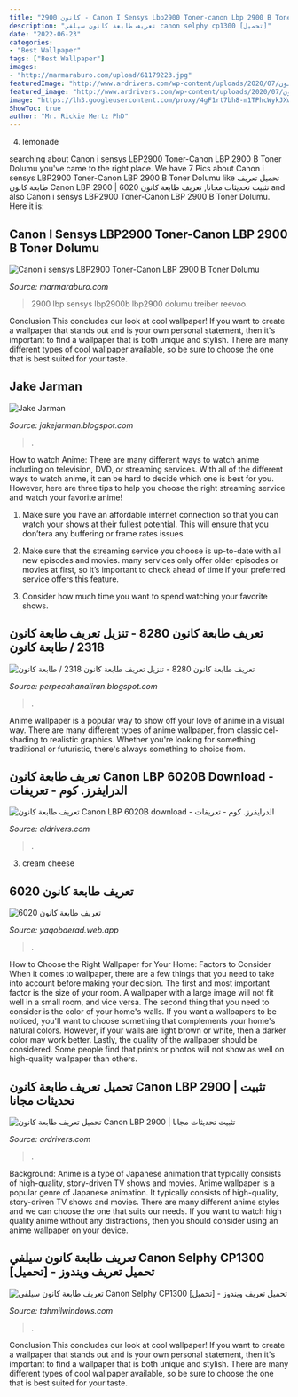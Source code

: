 ```yaml
---
title: "كانون 2900 - Canon I Sensys Lbp2900 Toner-canon Lbp 2900 B Toner Dolumu"
description: "تعريف طابعة كانون سيلفي canon selphy cp1300 [تحميل]"
date: "2022-06-23"
categories:
- "Best Wallpaper"
tags: ["Best Wallpaper"]
images:
- "http://marmaraburo.com/upload/61179223.jpg"
featuredImage: "http://www.ardrivers.com/wp-content/uploads/2020/07/تعريف-طابعة-كانون-G2400-1.png"
featured_image: "http://www.ardrivers.com/wp-content/uploads/2020/07/تعريف-طابعة-كانون-G2400-1.png"
image: "https://lh3.googleusercontent.com/proxy/4gF1rt7bh8-m1TPhcWykJXwRBpGpZmKInE7P9_YSEV9JSLd61qmAViNyyACTZoIZyPnN5EWIu50CBAL1VXHvnDObDyNyJN6MDEcPXYnY4rW_ZmFWbfPFbMlAvFCchvToH-q7LfNw37t3ax8nIMdN_8T3IrPzUZp08U0JhcZ4GVJzjb8YMhMrybE3sfS6TS2iNhv9LFYOMQ=w1200-h630-p-k-no-nu"
ShowToc: true
author: "Mr. Rickie Mertz PhD"
---
```



4. lemonade 

	

		
searching about Canon i sensys LBP2900 Toner-Canon LBP 2900 B Toner Dolumu you've came to the right place. We have 7 Pics about Canon i sensys LBP2900 Toner-Canon LBP 2900 B Toner Dolumu like تحميل تعريف طابعة كانون Canon LBP 2900 | تثبيت تحديثات مجانا, تعريف طابعة كانون 6020 and also Canon i sensys LBP2900 Toner-Canon LBP 2900 B Toner Dolumu. Here it is:
		
    
## Canon I Sensys LBP2900 Toner-Canon LBP 2900 B Toner Dolumu

<img loading=lazy src="http://marmaraburo.com/upload/61179223.jpg" onerror="this.onerror=null;this.src='https://tse2.mm.bing.net/th?id=OIP.IbTacUUjMkM8Lv8thUDdyAHaFj&amp;pid=15.1';" alt="Canon i sensys LBP2900 Toner-Canon LBP 2900 B Toner Dolumu">

_Source: marmaraburo.com_

>2900 lbp sensys lbp2900b lbp2900 dolumu treiber reevoo. 

	

Conclusion
This concludes our look at cool wallpaper! If you want to create a wallpaper that stands out and is your own personal statement, then it's important to find a wallpaper that is both unique and stylish. There are many different types of cool wallpaper available, so be sure to choose the one that is best suited for your taste.

    
## Jake Jarman

<img loading=lazy src="https://lh3.googleusercontent.com/proxy/4gF1rt7bh8-m1TPhcWykJXwRBpGpZmKInE7P9_YSEV9JSLd61qmAViNyyACTZoIZyPnN5EWIu50CBAL1VXHvnDObDyNyJN6MDEcPXYnY4rW_ZmFWbfPFbMlAvFCchvToH-q7LfNw37t3ax8nIMdN_8T3IrPzUZp08U0JhcZ4GVJzjb8YMhMrybE3sfS6TS2iNhv9LFYOMQ=w1200-h630-p-k-no-nu" onerror="this.onerror=null;this.src='https://tse4.mm.bing.net/th?id=OIP.z8Gy5r0oYxqsPonARqkDWgAAAA&amp;pid=15.1';" alt="Jake Jarman">

_Source: jakejarman.blogspot.com_

>. 

	

How to watch Anime: There are many different ways to watch anime including on television, DVD, or streaming services.
With all of the different ways to watch anime, it can be hard to decide which one is best for you. However, here are three tips to help you choose the right streaming service and watch your favorite anime!
1. Make sure you have an affordable internet connection so that you can watch your shows at their fullest potential. This will ensure that you don’tera any buffering or frame rates issues.

2. Make sure that the streaming service you choose is up-to-date with all new episodes and movies. many services only offer older episodes or movies at first, so it’s important to check ahead of time if your preferred service offers this feature.

3. Consider how much time you want to spend watching your favorite shows.

    
## تعريف طابعة كانون 8280 - تنزيل تعريف طابعة كانون 2318 / طابعة كانون

<img loading=lazy src="https://i1.wp.com/mimg1cdn.haraj.com.sa/userfiles30/2019-03-17/810x1080-1_-5c8e3ddede69f.jpg" onerror="this.onerror=null;this.src='https://tse2.mm.bing.net/th?id=OIP.K-BgJu6w34XMSjptPttKHwHaJ4&amp;pid=15.1';" alt="تعريف طابعة كانون 8280 - تنزيل تعريف طابعة كانون 2318 / طابعة كانون">

_Source: perpecahanaliran.blogspot.com_

>. 

	

Anime wallpaper is a popular way to show off your love of anime in a visual way. There are many different types of anime wallpaper, from classic cel-shading to realistic graphics. Whether you're looking for something traditional or futuristic, there's always something to choice from.

    
## تعريف طابعة كانون Canon LBP 6020B Download - الدرايفرز. كوم - تعريفات

<img loading=lazy src="https://3.bp.blogspot.com/-EqVGyGAjFxE/XN-12g8xy_I/AAAAAAAAB7A/6p-lRK-3m68t9jxkBLgnPjWV_y3d9M2nACLcBGAs/s1600/Canon%2BLBP%2B6020B.jpg" onerror="this.onerror=null;this.src='https://tse1.mm.bing.net/th?id=OIP.U0qombC2K5V6EO1h4laliQAAAA&amp;pid=15.1';" alt="تعريف طابعة كانون Canon LBP 6020B download - الدرايفرز. كوم - تعريفات">

_Source: aldrivers.com_

>. 

	

3. cream cheese 

    
## تعريف طابعة كانون 6020

<img loading=lazy src="http://www.ardrivers.com/wp-content/uploads/2020/07/تعريف-طابعة-كانون-G2400-1.png" onerror="this.onerror=null;this.src='https://tse3.mm.bing.net/th?id=OIP.j3BEdwnMWbA4Y7Jh4JA1ygAAAA&amp;pid=15.1';" alt="تعريف طابعة كانون 6020">

_Source: yaqobaerad.web.app_

>. 

	

How to Choose the Right Wallpaper for Your Home: Factors to Consider
When it comes to wallpaper, there are a few things that you need to take into account before making your decision. The first and most important factor is the size of your room. A wallpaper with a large image will not fit well in a small room, and vice versa. 
The second thing that you need to consider is the color of your home's walls. If you want a wallpapers to be noticed, you'll want to choose something that complements your home's natural colors. However, if your walls are light brown or white, then a darker color may work better. 
Lastly, the quality of the wallpaper should be considered. Some people find that prints or photos will not show as well on high-quality wallpaper than others.

    
## تحميل تعريف طابعة كانون Canon LBP 2900 | تثبيت تحديثات مجانا

<img loading=lazy src="http://www.ardrivers.com/wp-content/uploads/2019/10/تحميل-تعريف-طابعة-كانون-Canon-LBP-2900.jpg" onerror="this.onerror=null;this.src='https://tse4.mm.bing.net/th?id=OIP.rhUjjfN0VujLwQXIYn-nUgHaDt&amp;pid=15.1';" alt="تحميل تعريف طابعة كانون Canon LBP 2900 | تثبيت تحديثات مجانا">

_Source: ardrivers.com_

>. 

	

Background: Anime is a type of Japanese animation that typically consists of high-quality, story-driven TV shows and movies.
Anime wallpaper is a popular genre of Japanese animation. It typically consists of high-quality, story-driven TV shows and movies. There are many different anime styles and we can choose the one that suits our needs. If you want to watch high quality anime without any distractions, then you should consider using an anime wallpaper on your device.

    
## تعريف طابعة كانون سيلفي Canon Selphy CP1300 [تحميل] - تحميل تعريف ويندوز

<img loading=lazy src="http://www.tahmilwindows.com/wp-content/uploads/2021/01/تعريف-طابعة-كانون-سيلفي-Canon-Selphy-CP1300-300x196.jpg" onerror="this.onerror=null;this.src='https://tse1.mm.bing.net/th?id=OIP.uLz9J7vvIVAmUXGR-kPpyQAAAA&amp;pid=15.1';" alt="تعريف طابعة كانون سيلفي Canon Selphy CP1300 [تحميل] - تحميل تعريف ويندوز">

_Source: tahmilwindows.com_

>. 

	

Conclusion
This concludes our look at cool wallpaper! If you want to create a wallpaper that stands out and is your own personal statement, then it's important to find a wallpaper that is both unique and stylish. There are many different types of cool wallpaper available, so be sure to choose the one that is best suited for your taste.

